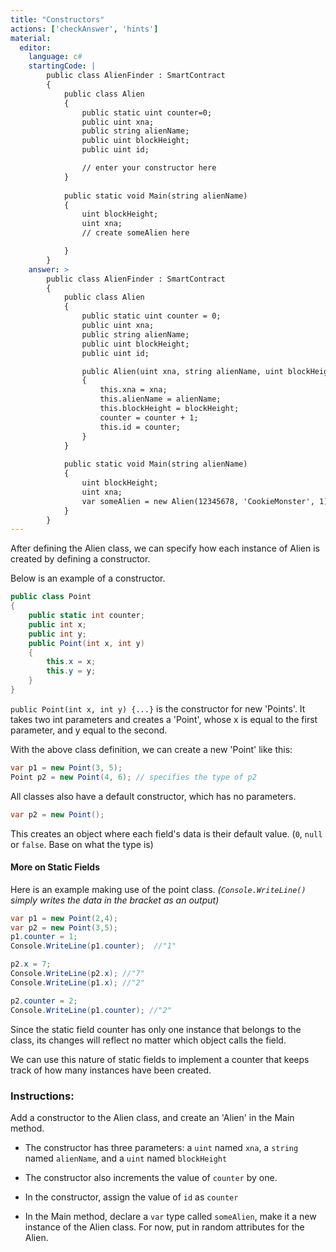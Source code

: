 ```yaml
---
title: "Constructors"
actions: ['checkAnswer', 'hints']
material: 
  editor:
    language: c#
    startingCode: |
        public class AlienFinder : SmartContract
        {
            public class Alien
            {
                public static uint counter=0; 
                public uint xna;
                public string alienName;
                public uint blockHeight;
                public uint id; 

                // enter your constructor here
            }
            
            public static void Main(string alienName)
            {
                uint blockHeight;
                uint xna; 
                // create someAlien here

            }
        }
    answer: > 
        public class AlienFinder : SmartContract
        {
            public class Alien
            {
                public static uint counter = 0; 
                public uint xna;
                public string alienName;
                public uint blockHeight;
                public uint id; 

                public Alien(uint xna, string alienName, uint blockHeight) 
                {
                    this.xna = xna; 
                    this.alienName = alienName;
                    this.blockHeight = blockHeight;
                    counter = counter + 1;
                    this.id = counter; 
                }
            }
            
            public static void Main(string alienName)
            {
                uint blockHeight;
                uint xna; 
                var someAlien = new Alien(12345678, 'CookieMonster', 1);
            }
        }
---
```




After defining the Alien class, we can specify how each instance of Alien is created by defining a constructor. 

Below is an example of a constructor. 

```c#
public class Point
{
    public static int counter; 
    public int x;
    public int y;
    public Point(int x, int y)
    {
        this.x = x;
        this.y = y;
    }
}
```

`public Point(int x, int y) {...}` is the constructor for new 'Points'. It takes two int parameters and creates a 'Point', whose x is equal to the first parameter, and y equal to the second. 

With the above class definition, we can create a new 'Point' like this: 

```c#
var p1 = new Point(3, 5);
Point p2 = new Point(4, 6); // specifies the type of p2
```

All classes also have a default constructor, which has no parameters. 
```c#
var p2 = new Point(); 
```
This creates an object where each field's data is their default value. (`0`, `null` or `false`. Base on what the type is)


#### More on Static Fields

Here is an example making use of the point class. 
*(`Console.WriteLine()` simply writes the data in the bracket as an output)*

```c#
var p1 = new Point(2,4); 
var p2 = new Point(3,5); 
p1.counter = 1; 
Console.WriteLine(p1.counter);  //"1"

p2.x = 7; 
Console.WriteLine(p2.x); //"7"
Console.WriteLine(p1.x); //"2"

p2.counter = 2; 
Console.WriteLine(p1.counter); //"2"
```

Since the static field counter has only one instance that belongs to the class, its changes will reflect no matter which object calls the field. 

We can use this nature of static fields to implement a counter that keeps track of how many instances have been created. 

### Instructions: 

Add a constructor to the Alien class, and create an 'Alien' in the Main method. 

- The constructor has three parameters: a `uint` named `xna`, a `string` named `alienName`, and a `uint` named `blockHeight`
- The constructor also increments the value of `counter` by one. 
- In the constructor, assign the value of `id` as `counter`

- In the Main method, declare a `var` type called `someAlien`, make it a new instance of the Alien class. For now, put in random attributes for the Alien. 
